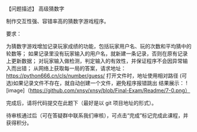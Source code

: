 【问题描述】
高级猜数字

制作交互性强、容错率高的猜数字游戏程序。

要求：

为猜数字游戏增加记录玩家成绩的功能，包括玩家用户名、玩的次数和平均猜中的轮数等；
如果记录里没有玩家输入的用户名，就新建一条记录，否则在原有记录上更新数据；
对玩家输入做检测，判定输入的有效性，并保证程序不会因异常输入而出错；
从网络上获取每一局的答案，请求地址：https://python666.cn/cls/number/guess/
打开文件时，地址使用相对路径
(可选)如果记录文件不存在，就自动创建一个文件，避免程序报错跳出
结果展示：
![image]（https://github.com/xnsy/xnsy/blob/Final-Exam/Readme/7-0.png）

 

完成后，请将代码提交在此题下（最好是以 git 项目地址的形式）。

待审核通过后（可在答疑群中联系我们审核），可点击“完成”标记完成此课程，并获得积分。
